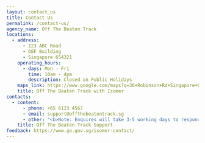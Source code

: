 ```yaml
---
layout: contact_us
title: Contact Us
permalink: /contact-us/
agency_name: Off The Beaten Track
locations:
  - address:
      - 123 ABC Road
      - DEF Building
      - Singapore 654321
    operating_hours:
      - days: Mon - Fri
        time: 10am - 4pm
        description: Closed on Public Holidays
    maps_link: https://www.google.com/maps?q=36+Robinson+Rd+Singapore+068877+
    title: Off The Beaten Track with Isomer
contacts:
  - content:
      - phone: +65 6123 4567
      - email: support@offthebeatentrack.sg
      - other: "<b>Note: Enquires will take 3-5 working days to respond</b>"
    title: Off The Beaten Track Support
feedback: https://www.go.gov.sg/isomer-contact/
---
```

